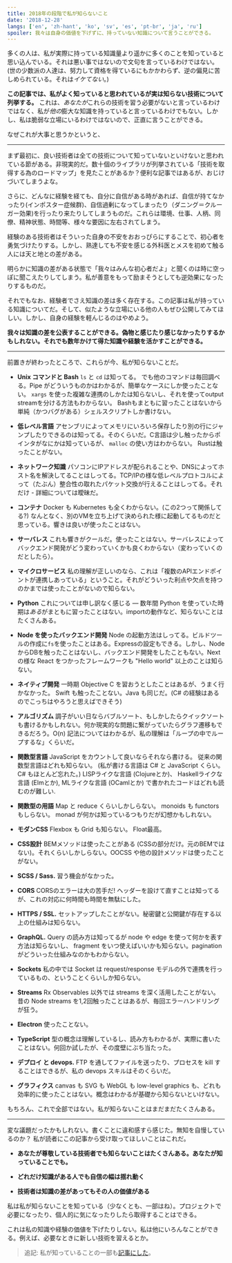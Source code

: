 ```yaml
---
title: 2018年の段階で私が知らないこと
date: '2018-12-28'
langs: ['en', 'zh-hant', 'ko', 'sv', 'es', 'pt-br', 'ja', 'ru']
spoiler: 我々は自身の価値を下げずに、持っていない知識について言うことができる。
---
```


多くの人は、私が実際に持っている知識量より遥かに多くのことを知っていると思い込んでいる。それは悪い事ではないので文句を言っているわけではない。(世の少数派の人達は、努力して資格を得ているにもかかわらず、逆の偏見に苦しめられている。それは*イケてない*。)

**この記事では、私がよく知っていると思われているが実は知らない技術について列挙する。** これは、*あなたが*これらの技術を習う必要がないと言っているわけではなく、私が*他の*膨大な知識を持っていると言っているわけでもない。しかし、私は脆弱な立場にいるわけではないので、正直に言うことができる。

なぜこれが大事と思うかというと、

---

まず最初に、良い技術者は全ての技術について知っていないといけないと思われている節がある。非現実的だ。数十個のライブラリが列挙されている「技術を取得する為のロードマップ」を見たことがあるか？便利な記事ではあるが、おじけづいてしまうよな。

さらに、どんなに経験を経ても、自分に自信がある時があれば、自信が持てなかったり(インポスター症候群)、自信過剰になってしまったり（ダニング＝クルーガー効果)を行ったり来たりしてしまうものだ。これらは環境、仕事、人柄、同僚、精神状態、時間等、様々な要因に左右されてしまう。

経験のある技術者はそういった自身の不安をおおっぴらにすることで、初心者を勇気づけたりする。しかし、熟達しても不安を感じる外科医とメスを初めて触る人には天と地との差がある。

明らかに知識の差がある状態で「我々はみんな初心者だよ」と聞くのは時に空っぽに聞こえたりしてしまう。私が善意をもって励まそうとしても逆効果になったりするものだ。

それでもなお、経験者でさえ知識の差は多く存在する。この記事は私が持っている知識についてだ。そして、似たような立場にいる他の人もぜひ公開してみてほしい。しかし、自身の経験を軽んじるのはやめよう。

**我々は知識の差を公表することができる。偽物と感じたり感じなかったりするかもしれない。それでも数年かけて得た知識や経験を活かすことができる。**

---

前置きが終わったところで、これらが今、私が知らないことだ。

* **Unix コマンドと Bash** `ls` と `cd` は知ってる。 でも他のコマンドは毎回調べる。Pipe がどういうものかはわかるが、簡単なケースにしか使ったことない。 `xargs` を使った複雑な連携のしかたは知らないし、それを使ってoutput streamを分ける方法もわからない。 Bashもまともに習ったことはないから単純（かつバグがある）シェルスクリプトしか書けない。

* **低レベル言語** アセンブリによってメモリにいろいろ保存したり別の行にジャンプしたりできるのは知ってる。そのくらいだ。C言語は少し触ったからポインタがなにかは知っているが、 `malloc` の使い方はわからない。 Rustは触ったことがない。

* **ネットワーク知識** パソコンにIPアドレスが配られることや、DNSによってホスト名を解決してることはしってる。TCP/IPの様な低レベルプロトコルによって（たぶん）整合性の取れたパケット交換が行えることはしってる。それだけ - 詳細については曖昧だ。

* **コンテナ** Docker も Kubernetes も全くわからない。(この2つって関係してる?) なんとなく、別のVMを立ち上げて決められた様に起動してるものだと思っている。響きは良いが使ったことはない。

* **サーバレス** これも響きがクールだ。使ったことはない。サーバレスによってバックエンド開発がどう変わっていくかも良くわからない（変わっていくのだとしたら）。

* **マイクロサービス** 私の理解が正しいのなら、これは「複数のAPIエンドポイントが連携しあっている」ということ。それがどういった利点や欠点を持つのかまでは使ったことがないので知らない。

* **Python** これについては申し訳なく感じる — 数年間 Python を使っていた時期は*ある*がまともに習ったことはない。importの動作など、知らないことはたくさんある。

* **Node を使ったバックエンド開発** Node の起動方法はしってる。ビルドツールの作成に`fs`を使ったことはある。Expressの設定もできる。しかし、NodeからDBを触ったことはないし、バックエンド開発をしたこともない。Next の様な React をつかったフレームワークも "Hello world" 以上のことは知らない。 

* **ネイティブ開発** 一時期 Objective C を習おうとしたことはあるが、うまく行かなかった。 Swift も触ったことない。Java も同じだ。(C# の経験はあるのでこっちはやろうと思えばできそう)

* **アルゴリズム** 調子がいい日ならバブルソート、もしかしたらクイックソートも書けるかもしれない。何か現実的な問題に繋がっていたらグラフ遷移もできるだろう。O(n) 記法についてはわかるが、私の理解は「ループの中でループするな」くらいだ。

* **関数型言語** JavaScript をカウントして良いならそれなら書ける。 従来の関数型言語はどれも知らない。 (私が書ける言語は C# と JavaScript くらい。 C# もほとんど忘れた。) LISPライクな言語 (Clojureとか)、 Haskellライクな言語 (Elmとか), MLライクな言語 (OCamlとか) で書かれたコードはどれも読むのが難しい.

* **関数型の用語** Map と reduce くらいしかしらない。 monoids も functors もしらない。 monad が何かは知っているつもりだが幻想かもしれない。

* **モダンCSS** Flexbox も Grid も知らない。 Float最高。

* **CSS設計** BEMメソッドは使ったことがある (CSSの部分だけ。元のBEMではない)。それくらいしかしらない。OOCSS や他の設計メソッドは使ったことがない。

* **SCSS / Sass.** 習う機会がなかった。

* **CORS** CORSのエラーは大の苦手だ! ヘッダーを設けて直すことは知ってるが、これの対応に何時間も時間を無駄にした。

* **HTTPS / SSL.** セットアップしたことがない。秘密鍵と公開鍵が存在する以上の仕組みは知らない。

* **GraphQL.** Query の読み方は知ってるが node や edge を使って何かを表す方法は知らないし、 fragment をいつ使えばいいかも知らない。paginationがどういった仕組みなのかもわからない。

* **Sockets** 私の中では Socket は request/response モデルの外で連携を行っているもの、ということくらいしか知らない。

* **Streams** Rx Observables 以外では streams を深く活用したことがない。昔の Node streams を1,2回触ったことはあるが、毎回エラーハンドリングが狂う。

* **Electron** 使ったことない。

* **TypeScript** 型の概念は理解しているし、読み方もわかるが、実際に書いたことはない。何回か試したが、その度壁にぶち当たった。

* **デプロイ と devops.** FTP を通してファイルを送ったり、プロセスを kill することはできるが、私の devops スキルはそのくらいだ。

* **グラフィクス** canvas も SVG も WebGL も low-level graphics も、どれも効率的に使ったことはない。概念はわかるが基礎から知らないといけない。

もちろん、これで全部ではない。私が知らないことはまだまだたくさんある。

---

変な議題だったかもしれない。書くことに違和感すら感じた。無知を自慢しているのか？ 私が読者にこの記事から受け取ってほしいことはこれだ。

* **あなたが尊敬している技術者でも知らないことはたくさんある。あなたが知っていることでも。**

* **どれだけ知識がある人でも自信の幅は揺れ動く**

* **技術者は知識の差があってもその人の価値がある**

私は私が知らないことを知っている（少なくとも、一部はね）。プロジェクトで必要になったり、個人的に気になったりしたら取得することはできる。

これは私の知識や経験の価値を下げたりしない。私は他にいろんなことができる。例えば、必要なときに新しい技術を習えるとか。

>追記: 私が知っていることの一部も[記事にした](/the-elements-of-ui-engineering/)。
